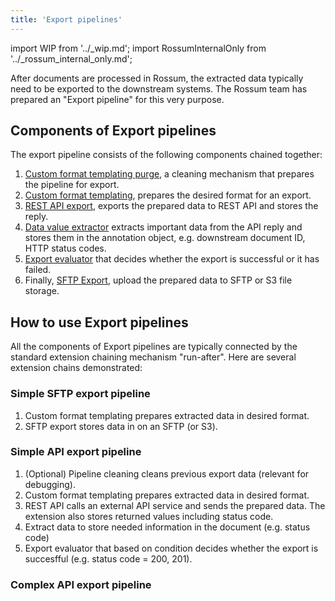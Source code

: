 ```yaml
---
title: 'Export pipelines'
---
```


import WIP from '../\_wip.md';
import RossumInternalOnly from '../\_rossum_internal_only.md';

After documents are processed in Rossum, the extracted data typically need to be exported to the downstream systems. The Rossum team has prepared an "Export pipeline" for this very purpose.

<RossumInternalOnly url="https://rossumai.atlassian.net/l/cp/t2we9106" />

## Components of Export pipelines

The export pipeline consists of the following components chained together:

1. [Custom format templating purge](./custom-format-templating-purge.md), a cleaning mechanism that prepares the pipeline for export.
1. [Custom format templating](./custom-format-templating.md), prepares the desired format for an export.
1. [REST API export](./rest-api-export.md), exports the prepared data to REST API and stores the reply.
1. [Data value extractor](./data-value-extractor.md) extracts important data from the API reply and stores them in the annotation object, e.g. downstream document ID, HTTP status codes.
1. [Export evaluator](./export-evaluator.md) that decides whether the export is successful or it has failed.
1. Finally, [SFTP Export](../sftp-s3-import-export/index.md), upload the prepared data to SFTP or S3 file storage.

## How to use Export pipelines

All the components of Export pipelines are typically connected by the standard extension chaining mechanism "run-after". Here are several extension chains demonstrated:

### Simple SFTP export pipeline

1. Custom format templating prepares extracted data in desired format.
2. SFTP export stores data in on an SFTP (or S3).

### Simple API export pipeline

1. (Optional) Pipeline cleaning cleans previous export data (relevant for debugging).
2. Custom format templating prepares extracted data in desired format.
3. REST API calls an external API service and sends the prepared data. The extension also stores returned values including status code.
4. Extract data to store needed information in the document (e.g. status code)
5. Export evaluator that based on condition decides whether the export is succesfful (e.g. status code = 200, 201).

### Complex API export pipeline

<WIP />
